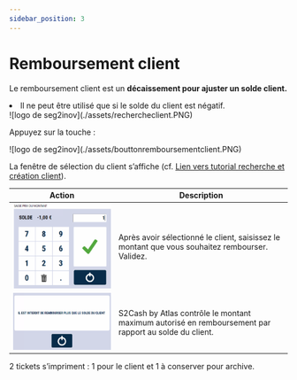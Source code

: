 ```yaml
---
sidebar_position: 3
---
```


 # Remboursement client

 Le remboursement client est un **décaissement pour ajuster un solde client.**
<li> Il ne peut être utilisé que si le solde du client est négatif. </li>

<div className="contenaireImg">
    ![logo de seg2inov](./assets/rechercheclient.PNG)
</div>

Appuyez sur la touche :

<div className="contenaireImg">
    ![logo de seg2inov](./assets/bouttonremboursementclient.PNG)
</div>

La fenêtre de sélection du client s’affiche (cf. [Lien vers tutorial recherche et création client](https://aide.seg2inov.eu/docs/client/recherche)).


| Action       | Description |
|--------------|--------|
| ![logo de seg2inov](./assets/saisitmontantclient.PNG)| Après avoir sélectionné le client, saisissez le montant que vous souhaitez rembourser. Validez. |
| ![logo de seg2inov](./assets/interdiction.PNG)| S2Cash by Atlas contrôle le montant maximum autorisé en remboursement par rapport au solde du client. |

2 tickets s’impriment : 1 pour le client et 1 à conserver pour archive.